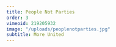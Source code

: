 ```yaml
---
title: People Not Parties
order: 3
vimeoid: 219205932
image: "/uploads/peoplenotparties.jpg"
subtitle: More United
---
```


